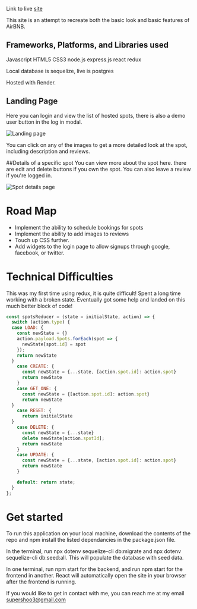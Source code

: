 Link to live [site](https://applebreadnbutter.herokuapp.com/)

This site is an attempt to recreate both the basic look and basic features of AirBNB.

## Frameworks, Platforms, and Libraries used

Javascript
HTML5
CSS3
node.js
express.js
react
redux

Local database is sequelize, live is postgres

Hosted with Render.


## Landing Page
Here you can login and view the list of hosted spots, there is also a demo user button in the log in modal.

![Landing page](https://cdn.discordapp.com/attachments/762125768314454027/1043918034374500422/image.png)

You can click on any of the images to get a more detailed look at the spot, including description and reviews.



##Details of a specific spot
You can view more about the spot here. there are edit and delete buttons if you own the spot. You can also leave a review if you're logged in.

![Spot details page](https://cdn.discordapp.com/attachments/762125768314454027/1043918324750364744/image.png)


# Road Map

* Implement the ability to schedule bookings for spots
* Implement the ability to add images to reviews
* Touch up CSS further.
* Add widgets to the login page to allow signups through google, facebook, or twitter.

# Technical Difficulties

This was my first time using redux, it is quite difficult! Spent a long time working with a broken state. Eventually got some help and landed on
this much better block of code!

```Javascript
const spotsReducer = (state = initialState, action) => {
  switch (action.type) {
  case LOAD: {
    const newState = {}
    action.payload.Spots.forEach(spot => {
      newState[spot.id] = spot
    });
    return newState
  }
    case CREATE: {
      const newState = {...state, [action.spot.id]: action.spot}
      return newState
    }
    case GET_ONE: {
      const newState = {[action.spot.id]: action.spot}
      return newState
  }
    case RESET: {
      return initialState
  }
    case DELETE: {
      const newState = {...state}
      delete newState[action.spotId];
      return newState
    }
    case UPDATE: {
      const newState = {...state, [action.spot.id]: action.spot}
      return newState
    }

    default: return state;
  }
};
```

# Get started

To run this application on your local machine, download the contents of the repo and npm install the listed dependancies in the package.json file.

In the terminal, run npx dotenv sequelize-cli db:migrate and npx dotenv sequelize-cli db:seed:all. This will populate the database with seed data.

In one terminal, run npm start for the backend, and run npm start for the frontend in another. React will automatically open the site in your browser after
the frontend is running.


If you would like to get in contact with me, you can reach me at my email supershoo3@gmail.com

